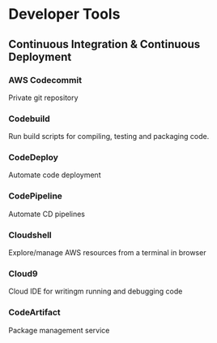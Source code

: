 # Developer Tools

## Continuous Integration & Continuous Deployment

### AWS Codecommit
Private git repository

### Codebuild
Run build scripts for compiling, testing and packaging code.

### CodeDeploy
Automate code deployment

### CodePipeline
Automate CD pipelines

### Cloudshell
Explore/manage AWS resources from a terminal in browser

### Cloud9
Cloud IDE for writingm running and debugging code

### CodeArtifact
Package management service
